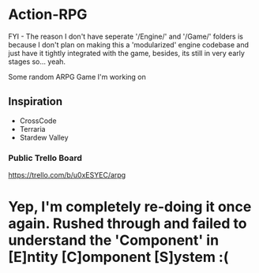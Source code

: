 # Action-RPG
FYI - The reason I don't have seperate '/Engine/' and '/Game/' folders is because I don't plan on making this a 'modularized' engine codebase and just have it tightly integrated with the game, besides, its still in very early stages so... yeah.  

Some random ARPG Game I'm working on

## Inspiration
* CrossCode  
* Terraria  
* Stardew Valley  
  
### Public Trello Board
https://trello.com/b/u0xESYEC/arpg

# Yep, I'm completely re-doing it once again. Rushed through and failed to understand the 'Component' in [E]ntity [C]omponent [S]ystem :(
